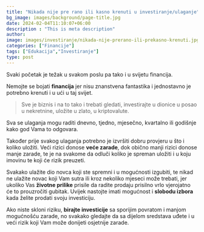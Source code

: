 ```yaml
---
title: "Nikada nije pre rano ili kasno krenuti u investiranje/ulaganje"
bg_image: images/background/page-title.jpg
date: 2024-02-04T11:10:07+06:00
description : "This is meta description"
author:
image: images/investiranje/nikada-nije-prerano-ili-prekasno-krenuti.jpg
categories: ["Financije"]
tags: ["Edukacija","Investiranje"]
type: post
---
```

Svaki početak je težak u svakom poslu pa tako i u svijetu financija. 

Nemojte se bojati **financija** jer nisu znanstvena fantastika i jednostavno je potrebno krenuti i u ući u taj svijet.

>Sve je biznis i na to tako i trebati gledati, investirajte u dionice u posao u nekretnine, uložite u zlato, u kriptovalute. 

Sva se ulaganja mogu raditi dnevno, tjedno, mjesečno, kvartalno ili godišnje kako god Vama to odgovara.

Također prije svakog ulaganja potrebno je izvršiti dobru provjeru u što i koliko uložiti.
Veći rizici donose **veće zarade**, dok obično manji rizici donose manje zarade, te je na svakome da odluči koliko je spreman uložiti i u koju imovinu te koji će rizik preuzeti.

Svakako ulažite dio novca koji ste spremni i u mogućnosti izgubiti, te nikad ne ulažite novac koji Vam sutra ili kroz nekoliko mjeseci može trebati, jer ukoliko Vas **životne prilike** prisile da radite prodaju prisilno vrlo vjerojatno će to prouzročiti gubitak. Uvijek nastojte imati mogućnost i **slobodu izbora** kada želite prodati svoju investiciju.
 
Ako niste skloni riziku, **birajte investicije** sa sporijim povratom i manjom mogućnošću zarade, no svakako gledajte da sa dijelom sredstava uđete i u veći rizik koji Vam može donijeti osjetnije zarade.
